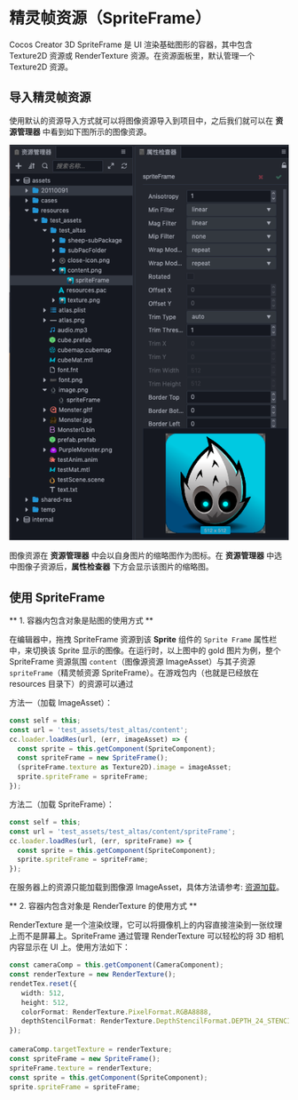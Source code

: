 # 精灵帧资源（SpriteFrame）

Cocos Creator 3D SpriteFrame 是 UI 渲染基础图形的容器，其中包含 Texture2D 资源或 RenderTexture 资源。在资源面板里，默认管理一个 Texture2D 资源。

## 导入精灵帧资源

使用默认的资源导入方式就可以将图像资源导入到项目中，之后我们就可以在 **资源管理器** 中看到如下图所示的图像资源。

![imported texture](sprite-frame/imported_texture.png)

图像资源在 **资源管理器** 中会以自身图片的缩略图作为图标。在 **资源管理器** 中选中图像子资源后，**属性检查器** 下方会显示该图片的缩略图。

## 使用 SpriteFrame

** 1. 容器内包含对象是贴图的使用方式 **

在编辑器中，拖拽 SpriteFrame 资源到该 **Sprite** 组件的 `Sprite Frame` 属性栏中，来切换该 Sprite 显示的图像。在运行时，以上图中的 gold 图片为例，整个 SpriteFrame 资源氛围 `content`（图像源资源 ImageAsset）与其子资源 `spriteFrame`（精灵帧资源 SpriteFrame）。在游戏包内（也就是已经放在 resources 目录下）的资源可以通过

方法一（加载 ImageAsset）：
```typescript
const self = this;
const url = 'test_assets/test_altas/content';
cc.loader.loadRes(url, (err, imageAsset) => {
  const sprite = this.getComponent(SpriteComponent);
  const spriteFrame = new SpriteFrame();
  (spriteFrame.texture as Texture2D).image = imageAsset;
  sprite.spriteFrame = spriteFrame;
});
```

方法二（加载 SpriteFrame）：
```typescript
const self = this;
const url = 'test_assets/test_altas/content/spriteFrame';
cc.loader.loadRes(url, (err, spriteFrame) => {
  const sprite = this.getComponent(SpriteComponent);
  sprite.spriteFrame = spriteFrame;
});
```

在服务器上的资源只能加载到图像源 ImageAsset，具体方法请参考: [资源加载](./load-assets.md)。

** 2. 容器内包含对象是 RenderTexture 的使用方式 **

RenderTexture 是一个渲染纹理，它可以将摄像机上的内容直接渲染到一张纹理上而不是屏幕上。SpriteFrame 通过管理 RenderTexture 可以轻松的将 3D 相机内容显示在 UI 上。使用方法如下：

```typescript
const cameraComp = this.getComponent(CameraComponent);
const renderTexture = new RenderTexture();
rendetTex.reset({
   width: 512,
   height: 512,
   colorFormat: RenderTexture.PixelFormat.RGBA8888,
   depthStencilFormat: RenderTexture.DepthStencilFormat.DEPTH_24_STENCIL_8
});

cameraComp.targetTexture = renderTexture;
const spriteFrame = new SpriteFrame();
spriteFrame.texture = renderTexture;
const sprite = this.getComponent(SpriteComponent);
sprite.spriteFrame = spriteFrame;
```

<!-- API 接口文档如下：
* [SpriteFrame 资源类型](https://docs.cocos.com/creator/2.1/api/zh/classes/SpriteFrame.html) -->
